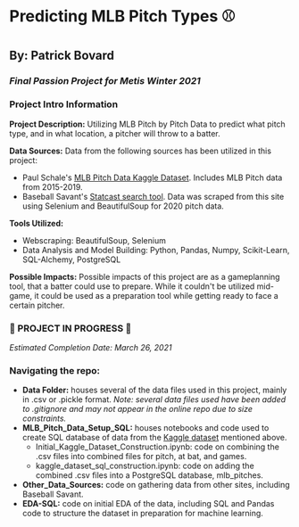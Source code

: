 # Predicting MLB Pitch Types :baseball:
## By: Patrick Bovard
### *Final Passion Project for Metis Winter 2021*

### Project Intro Information 
**Project Description:** Utilizing MLB Pitch by Pitch Data to predict what pitch type, and in what location, a pitcher will throw to a batter. 

**Data Sources:** Data from the following sources has been utilized in this project:  
- Paul Schale's [MLB Pitch Data Kaggle Dataset](https://www.kaggle.com/pschale/mlb-pitch-data-20152018?select=games.csv).  Includes MLB Pitch data from 2015-2019.
- Baseball Savant's [Statcast search tool](https://baseballsavant.mlb.com/statcast_search).  Data was scraped from this site using Selenium and BeautifulSoup for 2020 pitch data.  

**Tools Utilized:** 
- Webscraping: BeautifulSoup, Selenium
- Data Analysis and Model Building: Python, Pandas, Numpy, Scikit-Learn, SQL-Alchemy, PostgreSQL

**Possible Impacts:** Possible impacts of this project are as a gameplanning tool, that a batter could use to prepare.  While it couldn't be utilized mid-game, it could be used as a preparation tool while getting ready to face a certain pitcher.

### :construction: PROJECT IN PROGRESS :construction:  
*Estimated Completion Date: March 26, 2021*

### Navigating the repo:
- **Data Folder:** houses several of the data files used in this project, mainly in .csv or .pickle format.  *Note: several data files used have been added to .gitignore and may not appear in the online repo due to size constraints.*    
- **MLB_Pitch_Data_Setup_SQL:** houses notebooks and code used to create SQL database of data from the [Kaggle dataset](https://www.kaggle.com/pschale/mlb-pitch-data-20152018?select=games.csv) mentioned above.  
  - Initial_Kaggle_Dataset_Construction.ipynb: code on combining the .csv files into combined files for pitch, at bat, and games.
  - kaggle_dataset_sql_construction.ipynb: code on adding the combined .csv files into a PostgreSQL database, mlb_pitches.  
- **Other_Data_Sources:** code on gathering data from other sites, including Baseball Savant.  
- **EDA-SQL:** code on initial EDA of the data, including SQL and Pandas code to structure the dataset in preparation for machine learning.
